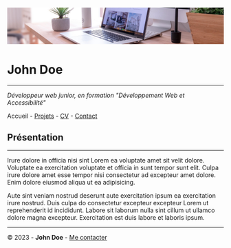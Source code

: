![Bannière](img/desk-banner.jpg)

# John Doe
---

*Développeur web junior, en formation "Développement Web et Accessibilité"*

Accueil - [Projets]() - [CV]() - [Contact]()

## Présentation
---

Irure dolore in officia nisi sint Lorem ea voluptate amet sit velit dolore. Voluptate ea exercitation voluptate et officia in sunt tempor sunt elit. Culpa irure dolore amet esse tempor nisi consectetur ad excepteur amet dolore. Enim dolore eiusmod aliqua ut ea adipisicing.

Aute sint veniam nostrud deserunt aute exercitation ipsum ea exercitation irure nostrud. Duis culpa do consectetur excepteur excepteur Lorem ut reprehenderit id incididunt. Labore sit laborum nulla sint cillum ut ullamco dolore magna excepteur. Exercitation est duis labore et laboris ipsum.

---

© 2023 - **John Doe** - [Me contacter]()